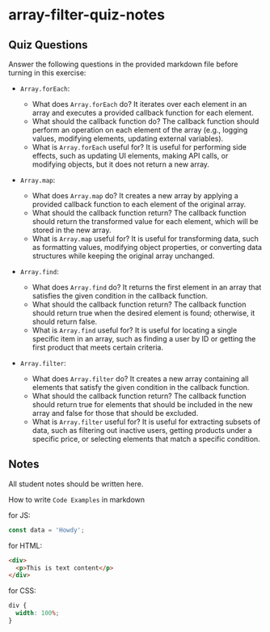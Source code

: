 # array-filter-quiz-notes

## Quiz Questions

Answer the following questions in the provided markdown file before turning in this exercise:

- `Array.forEach`:
  - What does `Array.forEach` do?
    It iterates over each element in an array and executes a provided callback function for each element.
  - What should the callback function do?
    The callback function should perform an operation on each element of the array (e.g., logging values, modifying elements, updating external variables).
  - What is `Array.forEach` useful for?
    It is useful for performing side effects, such as updating UI elements, making API calls, or modifying objects, but it does not return a new array.
- `Array.map`:
  - What does `Array.map` do?
    It creates a new array by applying a provided callback function to each element of the original array.
  - What should the callback function return?
    The callback function should return the transformed value for each element, which will be stored in the new array.
  - What is `Array.map` useful for?
    It is useful for transforming data, such as formatting values, modifying object properties, or converting data structures while keeping the original array unchanged.
- `Array.find`:

  - What does `Array.find` do?
    It returns the first element in an array that satisfies the given condition in the callback function.
  - What should the callback function return?
    The callback function should return true when the desired element is found; otherwise, it should return false.
  - What is `Array.find` useful for?
    It is useful for locating a single specific item in an array, such as finding a user by ID or getting the first product that meets certain criteria.

- `Array.filter`:
  - What does `Array.filter` do?
    It creates a new array containing all elements that satisfy the given condition in the callback function.
  - What should the callback function return?
    The callback function should return true for elements that should be included in the new array and false for those that should be excluded.
  - What is `Array.filter` useful for?
    It is useful for extracting subsets of data, such as filtering out inactive users, getting products under a specific price, or selecting elements that match a specific condition.

## Notes

All student notes should be written here.

How to write `Code Examples` in markdown

for JS:

```javascript
const data = 'Howdy';
```

for HTML:

```html
<div>
  <p>This is text content</p>
</div>
```

for CSS:

```css
div {
  width: 100%;
}
```
